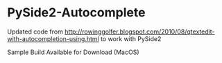 # PySide2-Autocomplete

Updated code from http://rowinggolfer.blogspot.com/2010/08/qtextedit-with-autocompletion-using.html
to work with PySide2

Sample Build Available for Download (MacOS)
